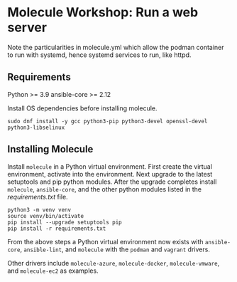 # Molecule Workshop: Run a web server 

Note the particularities in molecule.yml which allow the podman container to run with systemd, hence systemd services to run, like httpd.


## Requirements

Python >= 3.9
ansible-core >= 2.12

Install OS dependencies before installing molecule.

```console
sudo dnf install -y gcc python3-pip python3-devel openssl-devel python3-libselinux
```

## Installing Molecule

Install `molecule` in a Python virtual environment.
First create the virtual environment, activate into the environment.
Next upgrade to the latest setuptools and pip python modules.
After the upgrade completes install `molecule`, `ansible-core`, and the other
python modules listed in the _requirements.txt_ file.

```console
python3 -m venv venv
source venv/bin/activate
pip install --upgrade setuptools pip
pip install -r requirements.txt
```

From the above steps a Python virtual environment now exists with `ansible-core`,
`ansible-lint`, and `molecule` with the `podman` and `vagrant` drivers.

Other drivers include `molecule-azure`, `molecule-docker`, `molecule-vmware`, and
`molecule-ec2` as examples.
